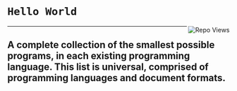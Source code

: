 # `Hello World`

<a href="https://github.com/g1f1/HelloWorld" alt="g1f1 Hello World">
	<img align="right" src="https://komarev.com/ghpvc/?username=g1f1HelloWorld&color=brightgreen&style=plastic&label=Repo+Views" alt="Repo Views"/>
</a>


---

## A complete collection of the smallest possible programs, in each existing programming language. This list is universal, comprised of programming languages and document formats.
